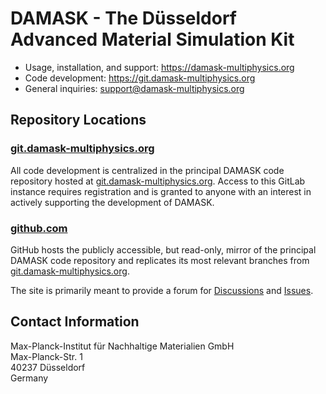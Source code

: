 # DAMASK - The Düsseldorf Advanced Material Simulation Kit

- Usage, installation, and support: https://damask-multiphysics.org
- Code development: https://git.damask-multiphysics.org
- General inquiries: support@damask-multiphysics.org


## Repository Locations

### [git.damask-multiphysics.org](https://git.damask-multiphysics.org)

All code development is centralized in the principal DAMASK code repository hosted at [git.damask-multiphysics.org](https://git.damask-multiphysics.org).
Access to this GitLab instance requires registration and is granted to anyone with an interest in actively supporting the development of DAMASK.

### [github.com](https://github.com/damask-multiphysics)

GitHub hosts the publicly accessible, but read-only, mirror of the principal DAMASK code repository and replicates its most relevant branches from [git.damask-multiphysics.org](https://git.damask-multiphysics.org).

The site is primarily meant to provide a forum for [Discussions](https://github.com/damask-multiphysics/DAMASK/discussions) and [Issues](https://github.com/damask-multiphysics/DAMASK/issues).


## Contact Information

Max-Planck-Institut für Nachhaltige Materialien GmbH  
Max-Planck-Str. 1  
40237 Düsseldorf  
Germany
